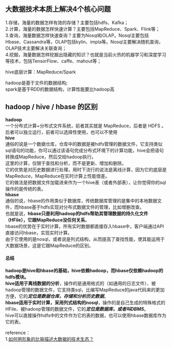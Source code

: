 ## 大数据技术本质上解决4个核心问题
1.存储，海量的数据怎样有效的存储？主要包括hdfs、Kafka；  
2.计算，海量的数据怎样快速计算？主要包括MapReduce、Spark、Flink等；  
3.查询，海量数据怎样快速查询？主要为Nosql和OLAP。Nosql主要包括Hbase、Cassandra等，OLAP包括kylin、impla等。Nosql主要解决随机查询，OLAP技术主要解决关联查询；  
4.挖掘，海量数据怎样挖掘出隐藏的知识？也就是当前火热的机器学习和深度学习等技术，包括TensorFlow、caffe、mahout等；



hive底层计算：MapReduce/Spark

hadoop是基于文件的数据结构;  
spark是基于RDD的数据结构，计算性能要比hadoop高



## hadoop / hive / hbase 的区别
**hadoop**  
一个分布式计算+分布式文件系统，前者其实就是 MapReduce，后者是 HDFS 。  
后者可以独立运行，前者可以选择性使用，也可以不使用  
**hive**  
通俗的说是一个数据仓库，仓库中的数据是被hdfs管理的数据文件，它支持类似sql语句的功能，你可以通过该语句完成分布式环境下的计算功能，hive会把语句转换成MapReduce，然后交给hadoop执行。  
这里的计算，仅限于查找和分析，而不是更新、增加和删除。  
它的优势是对历史数据进行处理，用时下流行的说法是离线计算，因为它的底层是MapReduce，MapReduce在实时计算上性能很差。  
它的做法是把数据文件加载进来作为一个hive表（或者外部表），让你觉得你的sql操作的是传统的表。  
**hbase**  
通俗的说，hbase的作用类似于数据库，传统数据库管理的是集中的本地数据文件，而hbase基于hdfs实现对分布式数据文件的管理，比如增删改查。  
也就是说，**hbase只是利用hadoop的hdfs帮助其管理数据的持久化文件（HFile），它跟MapReduce没任何关系**。  
hbase的优势在于实时计算，所有实时数据都直接存入hbase中，客户端通过API直接访问hbase，实现实时计算。  
由于它使用的是nosql，或者说是列式结构，从而提高了查找性能，使其能运用于大数据场景，这是它跟MapReduce的区别。
#### 总结
**hadoop是hive和hbase的基础，hive依赖hadoop，而hbase仅依赖hadoop的hdfs模块。**  
**hive适用于离线数据的分析**，操作的是通用格式的（如通用的日志文件）、被hadoop管理的数据文件，它支持类sql，比编写MapReduce的java代码来的更加方便，它的***定位是数据仓库，存储和分析历史数据***。  
**hbase适用于实时计算，采用列式结构的nosql**，操作的是自己生成的特殊格式的HFile、被hadoop管理的数据文件，它的***定位是数据库，或者叫DBMS***。  
hive可以直接操作hdfs中的文件作为它的表的数据，也可以使用hbase数据库作为它的表。



reference：  
1.[如何用形象的比喻描述大数据的技术生态？](https://www.zhihu.com/question/27974418)
